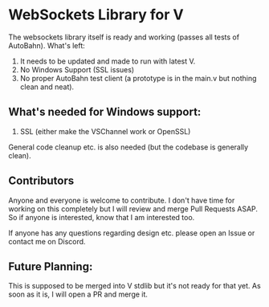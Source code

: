 # WebSockets Library for V

The websockets library itself is ready and working (passes all tests of AutoBahn). What's left:

1. It needs to be updated and made to run with latest V.
2. No Windows Support (SSL issues)
3. No proper AutoBahn test client (a prototype is in the main.v but nothing clean and neat).

## What's needed for Windows support:

1. SSL (either make the VSChannel work or OpenSSL)

General code cleanup etc. is also needed (but the codebase is generally clean).

## Contributors

Anyone and everyone is welcome to contribute. I don't have time for working on this completely but I will review and merge Pull Requests ASAP. So if anyone is interested, know that I am interested too.

If anyone has any questions regarding design etc. please open an Issue or contact me on Discord.

## Future Planning:

This is supposed to be merged into V stdlib but it's not ready for that yet. As soon as it is, I will open a PR and merge it.
